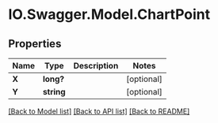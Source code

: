# IO.Swagger.Model.ChartPoint
## Properties

Name | Type | Description | Notes
------------ | ------------- | ------------- | -------------
**X** | **long?** |  | [optional] 
**Y** | **string** |  | [optional] 

[[Back to Model list]](../README.md#documentation-for-models) [[Back to API list]](../README.md#documentation-for-api-endpoints) [[Back to README]](../README.md)

